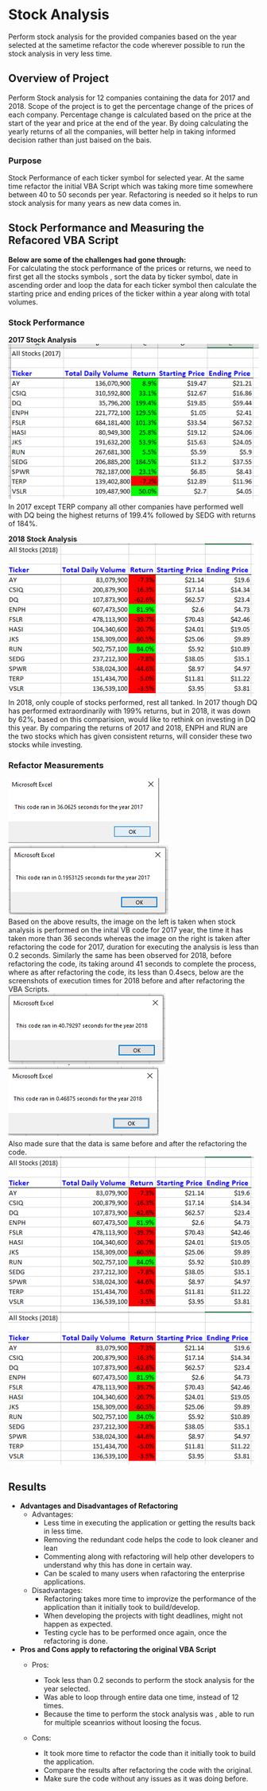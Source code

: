 # Stock Analysis

Perform stock analysis for the provided companies based on the year selected at the sametime refactor the code wherever possible to run the stock analysis in very less time.

## Overview of Project
Perform Stock analysis for 12 companies containing the data for 2017 and 2018. Scope of the project is to get the percentage change of the prices of each company. Percentage change is calculated based on the price at the start of the year and price at the end of the year. By doing calculating the yearly returns of all the companies, will better help in taking informed decision rather than just baised on the bais.

### Purpose
Stock Performance of each ticker symbol for selected year. At the same time refactor the initial VBA Script which was taking more time somewhere between 40 to 50 seconds per year. Refactoring is needed so it helps to run stock analysis for many years as new data comes in.

## Stock Performance and Measuring the Refacored VBA Script
<b> Below are some of the challenges had gone through: </b> <br/>
For calculating the stock performance of the prices or returns, we need to first get all the stocks symbols , sort the data by ticker symbol, date in ascending order and loop the data for each ticker symbol then calculate the starting price and ending prices of the ticker within a year along with total volumes.

### Stock Performance
<b> 2017 Stock Analysis</b> <br/>
![2017_StockPerformance](/resources/2017_StockPerformance.png) <br/>
In 2017 except TERP company all other companies have performed well with DQ being the highest returns of 199.4% followed by SEDG with returns of 184%. <br/>

<b> 2018 Stock Analysis</b> <br/>
![2018_StockPerformance](/resources/2018_StockPerformance.png)<br/>
In 2018, only couple of stocks performed, rest all tanked. In 2017 though DQ has performed extraordinarily with 199% returns, but in 2018, it was down by 62%, based on this comparision, would like to rethink on investing in DQ this year. By comparing the returns of 2017 and 2018, ENPH and RUN are the two stocks which has given consistent returns, will consider these two stocks while investing.

### Refactor Measurements
![2017_BeforeRefactoring](/resources/2017_BeforeRefactoring.png)  ![VBA_Challenge_2017](/resources/VBA_Challenge_2017.png) </br>
Based on the above results, the image on the left is taken when stock analysis is performed on the inital VB code for 2017 year, the time it has taken more than 36 seconds whereas the image on the right is taken after refactoring the code for 2017, duration for executing the analysis is less than 0.2 seconds. Similarly the same has been observed for 2018, before refactoring the code, its taking around 41 seconds to complete the process, where as after refactoring the code, its less than 0.4secs, below are the screenshots of execution times for 2018 before and after refactoring the VBA Scripts. <br/>
![2018_BeforeRefactoring](/resources/2018_BeforeRefactoring.png)  ![VBA_Challenge_2018](/resources/VBA_Challenge_2018.png) <br/>
Also made sure that the data is same before and after the refactoring the code.
![2017_StockPerformance](/resources/2018_StockPerformance.png) ![2018_StockPerformance](/resources/2018_StockPerformance.png) <br/>

## Results
- <b>Advantages and Disadvantages of Refactoring</b> <br/>
   * Advantages: <br/>
      * Less time in executing the application or getting the results back in less time.
      * Removing the redundant code helps the code to look cleaner and lean
      * Commenting along with refactoring will help other developers to understand why this has done in certain way.
      * Can be scaled to many users when rafactoring the enterprise applications.
    * Disadvantages: <br/>
      * Refactoring takes more time to improvize the performance of the application than it initially took to build/develop.
      * When developing the projects with tight deadlines, might not happen as expected.
      * Testing cycle has to be performed once again, once the refactoring is done.
- <b>Pros and Cons apply to refactoring the original VBA Script</b> <br/>   
    * Pros: <br/>
      * Took less than 0.2 seconds to perform the stock analysis for the year selected.
      * Was able to loop through entire data one time, instead of 12 times.
      * Because the time to perform the stock analysis was , able to run for multiple sceanrios without loosing the focus.
      
    * Cons:  <br/>
      * It took more time to refactor the code than it initially took to build the application.
      * Compare the results after refactoring the code with the original.
      * Make sure the code without any issues as it was doing before.
      
      
      
  



